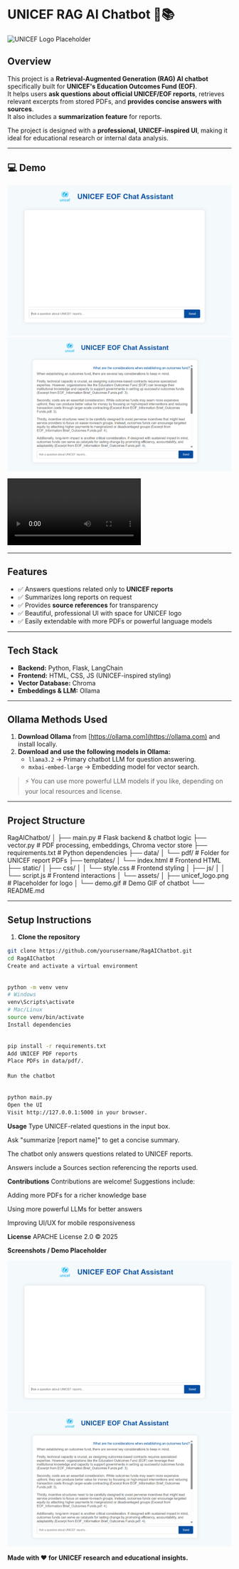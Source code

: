 # UNICEF RAG AI Chatbot 🤖📚

![UNICEF Logo Placeholder](./static/assets/unicef_logo.png)

## Overview

This project is a **Retrieval-Augmented Generation (RAG) AI chatbot** specifically built for **UNICEF's Education Outcomes Fund (EOF)**.  
It helps users **ask questions about official UNICEF/EOF reports**, retrieves relevant excerpts from stored PDFs, and **provides concise answers with sources**.  
It also includes a **summarization feature** for reports.  

The project is designed with a **professional, UNICEF-inspired UI**, making it ideal for educational research or internal data analysis.  

---

## 💻 Demo

![UI Screenshot](./static/assets/screenshot1.png)
![UI Screenshot](./static/assets/screenshot2.png)

![Chatbot Demo](./static/assets/FinalDemo.mp4)

---

## Features

- ✅ Answers questions related only to **UNICEF reports**  
- ✅ Summarizes long reports on request  
- ✅ Provides **source references** for transparency  
- ✅ Beautiful, professional UI with space for UNICEF logo  
- ✅ Easily extendable with more PDFs or powerful language models  

---

## Tech Stack

- **Backend:** Python, Flask, LangChain  
- **Frontend:** HTML, CSS, JS (UNICEF-inspired styling)  
- **Vector Database:** Chroma  
- **Embeddings & LLM:** Ollama  

---

## Ollama Methods Used

1. **Download Ollama** from [https://ollama.com](https://ollama.com) and install locally.  
2. **Download and use the following models in Ollama:**  
   - `llama3.2` → Primary chatbot LLM for question answering.  
   - `mxbai-embed-large` → Embedding model for vector search.  

> ⚡ You can use more powerful LLM models if you like, depending on your local resources and license.  

---

## Project Structure

RagAIChatbot/
│
├── main.py # Flask backend & chatbot logic
├── vector.py # PDF processing, embeddings, Chroma vector store
├── requirements.txt # Python dependencies
├── data/
│ └── pdf/ # Folder for UNICEF report PDFs
├── templates/
│ └── index.html # Frontend HTML
├── static/
│ ├── css/
│ │ └── style.css # Frontend styling
│ ├── js/
│ │ └── script.js # Frontend interactions
│ └── assets/
│ ├── unicef_logo.png # Placeholder for logo
│ └── demo.gif # Demo GIF of chatbot
└── README.md



---

## Setup Instructions

1. **Clone the repository**
```bash
git clone https://github.com/yourusername/RagAIChatbot.git
cd RagAIChatbot
Create and activate a virtual environment
```

```bash

python -m venv venv
# Windows
venv\Scripts\activate
# Mac/Linux
source venv/bin/activate
Install dependencies
```

```bash

pip install -r requirements.txt
Add UNICEF PDF reports
Place PDFs in data/pdf/.

Run the chatbot

```

```bash

python main.py
Open the UI
Visit http://127.0.0.1:5000 in your browser.

```

**Usage**
Type UNICEF-related questions in the input box.

Ask "summarize [report name]" to get a concise summary.

The chatbot only answers questions related to UNICEF reports.

Answers include a Sources section referencing the reports used.

**Contributions**
Contributions are welcome! Suggestions include:

Adding more PDFs for a richer knowledge base

Using more powerful LLMs for better answers

Improving UI/UX for mobile responsiveness

**License**
APACHE License 2.0 © 2025

**Screenshots / Demo Placeholder**


![UI Screenshot](./static/assets/screenshot1.png)
![UI Screenshot](./static/assets/screenshot2.png)


****Made with ❤️ for UNICEF research and educational insights.****